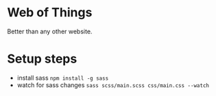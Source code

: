 # Web of Things

Better than any other website.

# Setup steps

- install sass
  `npm install -g sass`
- watch for sass changes
  `sass scss/main.scss css/main.css --watch`
